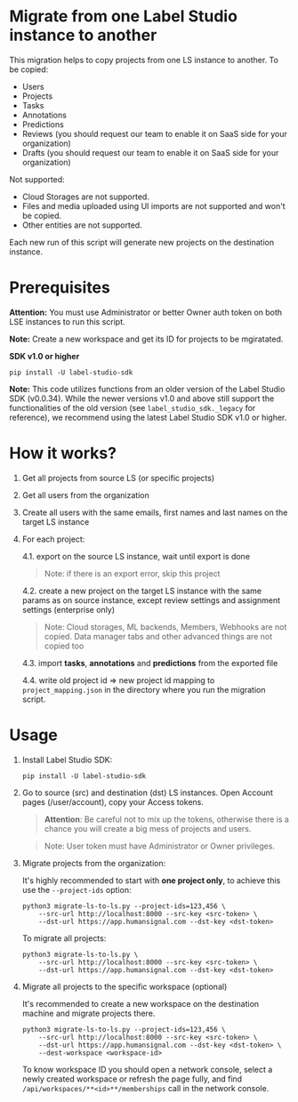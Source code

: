 # Migrate from one Label Studio instance to another 

This migration helps to copy projects from one LS instance to another. To be copied:
* Users
* Projects
* Tasks
* Annotations
* Predictions
* Reviews (you should request our team to enable it on SaaS side for your organization)
* Drafts (you should request our team to enable it on SaaS side for your organization)

Not supported:
* Cloud Storages are not supported.
* Files and media uploaded using UI imports are not supported and won't be copied. 
* Other entities are not supported. 

Each new run of this script will generate new projects on the destination instance.

# Prerequisites

**Attention:** You must use Administrator or better Owner auth token on both LSE instances to run this script. 

**Note:** Create a new workspace and get its ID for projects to be mgiratated. 

**SDK v1.0 or higher**

```
pip install -U label-studio-sdk
```

**Note:** This code utilizes functions from an older version of the Label Studio SDK (v0.0.34).
While the newer versions v1.0 and above still support the functionalities of the old version
(see `label_studio_sdk._legacy` for reference), we recommend using the latest Label Studio SDK v1.0 or higher.

# How it works? 

1. Get all projects from source LS (or specific projects)
2. Get all users from the organization
3. Create all users with the same emails, first names and last names on the target LS instance 
4. For each project:

    4.1. export on the source LS instance, wait until export is done
    > Note: if there is an export error, skip this project
    
    4.2. create a new project on the target LS instance with the same params as on source instance, except review settings and assignment settings (enterprise only) 
    > Note: Cloud storages, ML backends, Members, Webhooks are not copied. Data manager tabs and other advanced things are not copied too
 
    4.3. import **tasks**, **annotations** and **predictions** from the exported file
 
    4.4. write old project id => new project id mapping to `project_mapping.json` in the directory where you run the migration script.  

# Usage

1. Install Label Studio SDK:

    ```
    pip install -U label-studio-sdk
    ```

2. Go to source (src) and destination (dst) LS instances. Open Account pages (/user/account), copy your Access tokens. 

    > **Attention**: Be careful not to mix up the tokens, otherwise there is a chance you will create a big mess of projects and users.

    > Note: User token must have Administrator or Owner privileges.

3. Migrate projects from the organization:

    It's highly recommended to start with **one project only**, to achieve this use the `--project-ids` option:

    ```
    python3 migrate-ls-to-ls.py --project-ids=123,456 \
        --src-url http://localhost:8000 --src-key <src-token> \
        --dst-url https://app.humansignal.com --dst-key <dst-token>
    ```

    To migrate all projects:

    ```
    python3 migrate-ls-to-ls.py \
        --src-url http://localhost:8000 --src-key <src-token> \
        --dst-url https://app.humansignal.com --dst-key <dst-token>
    ```

5. Migrate all projects to the specific workspace (optional)

   It's recommended to create a new workspace on the destination machine and migrate projects there.


    ```
    python3 migrate-ls-to-ls.py --project-ids=123,456 \ 
        --src-url http://localhost:8000 --src-key <src-token> \ 
        --dst-url https://app.humansignal.com --dst-key <dst-token> \
        --dest-workspace <workspace-id>
    ```


     To know workspace ID you should open a network console, select a newly created workspace or refresh the page fully, and find `/api/workspaces/**<id>**/memberships` call in the network console. 
